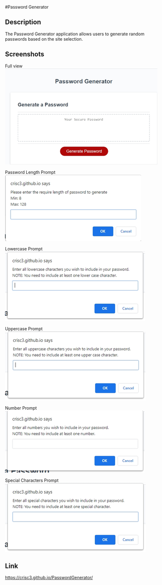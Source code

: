 #Password Generator

## Description
The Password Generator application allows users to generate random passwords based on the site selection.

## Screenshots
Full view  
![Website full view](./screenshots/complete-site.jpg)

Password Length Prompt  
![Password Length prompt](./screenshots/password-length-prompt.jpg)

Lowercase Prompt  
![Lowercase Prompt](./screenshots/lowercase-prompt.jpg)

Uppercase Prompt  
![Uppercase Prompt](./screenshots/uppercase-prompt.jpg)

Number Prompt  
![Number Prompt](./screenshots/number-prompt.jpg)

Special Characters Prompt  
![Special Characters Prompt](./screenshots/special-prompt.jpg)

## Link
https://crisc3.github.io/PasswordGenerator/